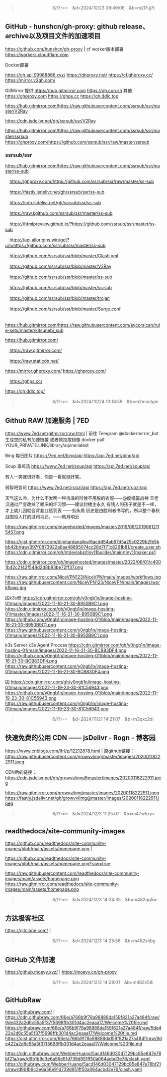 
>　　　　　　　　6//?r=⭐　&d=2024/10/23 09:49:06　&b=m2l7uj7t
## GitHub - hunshcn/gh-proxy: github release、archive以及项目文件的加速项目
https://github.com/hunshcn/gh-proxy
|
cf worker版本部署
https://workers.cloudflare.com

Docker部署

https://gh.api.99988866.xyz/
https://ghproxy.net/
https://cf.ghproxy.cc/
https://mirror.v2gh.com/

GitMirror 提供
https://hub.gitmirror.com
https://gh.con.sh
其他
https://ghproxy.com
https://ghps.cc
https://gh.ddlc.top

https://hub.gitmirror.com/https://raw.githubusercontent.com/ssrsub/ssr/master/V2Ray

https://cdn.jsdelivr.net/gh/ssrsub/ssr/V2Ray

https://hub.gitmirror.com/https://raw.githubusercontent.com/ssrsub/ssr/master/ssrsub
　https://ghproxy.com/https://github.com/ssrsub/ssr/raw/master/ssrsub

### ssrsub/ssr
https://hub.gitmirror.com/https://raw.githubusercontent.com/ssrsub/ssr/master/ss-sub

　https://ghproxy.com/https://github.com/ssrsub/ssr/raw/master/ss-sub

　https://fastly.jsdelivr.net/gh/ssrsub/ssr/ss-sub

　https://cdn.jsdelivr.net/gh/ssrsub/ssr/ss-sub

　https://raw.kgithub.com/ssrsub/ssr/master/ss-sub

　https://htmlpreview.github.io/?https://github.com/ssrsub/ssr/master/ss-sub

　https://api.allorigins.win/get?url=https://github.com/ssrsub/ssr/master/ss-sub

　https://github.com/ssrsub/ssr/blob/master/Clash.yml

　https://github.com/ssrsub/ssr/blob/master/V2Ray

　https://github.com/ssrsub/ssr/blob/master/ss-sub

　https://github.com/ssrsub/ssr/blob/master/ssrsub

　https://github.com/ssrsub/ssr/blob/master/trojan

　https://github.com/ssrsub/ssr/blob/master/Surge.conf

　https://hub.gitmirror.com/https://raw.githubusercontent.com/eycorsican/rule-sets/master/kitsunebi_sub

https://hub.gitmirror.com/

　https://raw.gitmirror.com/

　https://raw.staticdn.net/

https://mirror.ghproxy.com/
https://ghproxy.com/

　https://ghps.cc/

https://gh.ddlc.top/

>　　　　　　　　6//?r=⭐　&d=2024/10/24 10:18:59　&b=m2moctgm
## Github RAW 加速服务 | 7ED
https://www.7ed.net/gitmirror/raw.html
|
前往 Telegram @dockermirror_bot 生成您的私有加速链接
或者原拉取镜像
docker pull YOUR_PRIVATE.LINK/library/alpine:latest

Bing 每日图片
https://7ed.net/bing/api
https://api.7ed.net/bing/api

Soup 毒鸡汤
https://www.7ed.net/soup/api
https://api.7ed.net/soup/api

<p id="badsoup">有人一笑就很好看，你是一看就挺好笑。</p>
<script>
  var xhr = new XMLHttpRequest();
  xhr.open('get', 'https://www.7ed.net/soup/api');
  xhr.onreadystatechange = function () {
    if (xhr.readyState === 4) {
      var data = JSON.parse(xhr.responseText);
      var badsoup = document.getElementById('badsoup');
      badsoup.innerText = data.badsoup;
    }
  }
  xhr.send();
</script>

弱智吧言论
https://www.7ed.net/ruozi/api
https://api.7ed.net/ruozi/api

天气这么冷，为什么不发明一种洗澡的时候不用脱的衣服——@废纸篓战神
王老汉通过尸变改掉了赖床的坏习惯——建议封楼主永久
有钱人的孩子就是不一样，才上幼儿园就会背韭韭惩罚表 ——劣永周
历史是由胜利者书写的，所以整个春秋战国没人打的过司马迁。——皓月明云

https://raw.gitmirror.com/imagehosted/images/master/2019/06/20190612115457.png

https://gist.gitmirror.com/dimitardanailov/6acdd54ab67d5a25c0229b2fe5bbb42b/raw/397f0873922a6aa48895074cc28d7f71c8261b81/create_user.sh
​
https://cdn.gitmirror.com/gh/ntdevlabs/tiny11builder/main/tiny11maker.ps1

https://cdn.gitmirror.com/gh/imagehosted/images/master/2022/06/01/c4001b42c2142f548d2d8b83be72ff37.png

https://raw.gitmirror.com/NiceVPN123/NiceVPN/main/images/workflows.jpg
https://raw.githubusercontent.com/NiceVPN123/NiceVPN/main/images/workflows.jpg

囚k3s熒
https://cdn.gitmirror.com/gh/y0ngb1n/image-hosting-01/main/images/2022-11-16-21-30-B950B9C1.png
https://cdn.gitmirror.com/gh/y0ngb1n/image-hosting-01/master/images/2022-11-16-21-30-B950B9C1.png
https://github.com/y0ngb1n/image-hosting-01/blob/main/images/2022-11-16-21-30-B950B9C1.png
https://raw.githubusercontent.com/y0ngb1n/image-hosting-01/main/images/2022-11-16-21-30-B950B9C1.png

k3s Server k3s Agent Process
https://cdn.gitmirror.com/gh/y0ngb1n/image-hosting-01/main/images/2022-11-16-21-30-BCB83DF4.png
https://github.com/y0ngb1n/image-hosting-01/blob/main/images/2022-11-16-21-30-BCB83DF4.png
https://raw.githubusercontent.com/y0ngb1n/image-hosting-01/main/images/2022-11-16-21-30-BCB83DF4.png

囚
https://cdn.gitmirror.com/gh/y0ngb1n/image-hosting-01/main/images/2022-11-19-23-30-81C56943.png
https://github.com/y0ngb1n/image-hosting-01/blob/main/images/2022-11-19-23-30-81C56943.png
https://raw.githubusercontent.com/y0ngb1n/image-hosting-01/main/images/2022-11-19-23-30-81C56943.png

>　　　　　　　　6//?r=⭐　&d=2024/11/21 14:21:07　&b=m3qxc2dl
## 快速免费的公用 CDN —— jsDelivr - Rogn - 博客园
https://www.cnblogs.com/lfri/p/12212878.html
|
原github链接：https://raw.githubusercontent.com/growvv/img/master/images/20200118222911.jpeg

CDN后的链接：https://cdn.jsdelivr.net/gh/growvv/img@master/images/20200118222911.jpeg

https://raw.gitmirror.com/growvv/img/master/images/20200118222911.jpeg
https://fastly.jsdelivr.net/gh/growvv/img@master/images/20200118222911.jpeg

>　　　　　　　　6//?r=⭐　&d=2024/12/3 11:25:07　&b=m47wbxyv
## readthedocs/site-community-images
https://github.com/readthedocs/site-community-images/blob/main/assets/homepage.png
|

https://github.com/readthedocs/site-community-images/blob/main/assets/homepage.png?raw=true

https://raw.githubusercontent.com/readthedocs/site-community-images/main/assets/homepage.png
https://raw.gitmirror.com/readthedocs/site-community-images/main/assets/homepage.png

>　　　　　　　　6//?r=⭐　&d=2024/12/3 14:24:35　&b=m482qq5w
## 方达极客社区
https://gitclone.com/
|

>　　　　　　　　6//?r=⭐　&d=2024/12/3 14:25:56　&b=m482shbg
## GitHub 文件加速
https://github.moeyy.xyz/
|
https://moeyy.cn/gh-proxy

>　　　　　　　　6//?r=⭐　&d=2024/12/3 14:28:01　&b=m482v58i
## GitHubRaw
https://githubraw.com/
|
https://cdn.githubraw.com/66e/a766b9f78a98888da159f821a27a484f/raw/9de422a2d6c55a5f37f5698ffb301d4ac2eaaa17/Welcome%20file.md
https://githubraw.com/66e/a766b9f78a98888da159f821a27a484f/raw/9de422a2d6c55a5f37f5698ffb301d4ac2eaaa17/Welcome%20file.md
https://gist.gitmirror.com/66e/a766b9f78a98888da159f821a27a484f/raw/9de422a2d6c55a5f37f5698ffb301d4ac2eaaa17/Welcome%20file.md

https://cdn.githubraw.com/WebberHuang/5acd146d03047129bc85e847e78bf21a/raw/d9b1b9c3e6a56e91d739d951ff50a064acbd3e76/clash.yaml
https://githubraw.com/WebberHuang/5acd146d03047129bc85e847e78bf21a/raw/d9b1b9c3e6a56e91d739d951ff50a064acbd3e76/clash.yaml
